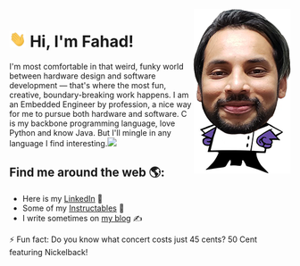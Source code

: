 <img align="right" src="https://github.com/mirzafahad/mirzafahad/blob/master/image/dp.png"/>

<h1> <img src="https://raw.githubusercontent.com/mirzafahad/mirzafahad/master/image/Hi.gif" width="30px"> Hi, I'm Fahad!</h1>

<!--
**mirzafahad/mirzafahad** is a ✨ _special_ ✨ repository because its `README.md` (this file) appears on your GitHub profile.

Here are some ideas to get you started:

- 🔭 I’m currently working on ...
- 🌱 I’m currently learning ...
- 👯 I’m looking to collaborate on ...
- 🤔 I’m looking for help with ...
- 💬 Ask me about ...
- 📫 How to reach me: ...
- 😄 Pronouns: ...
- ⚡ Fun fact: ...
-->






I'm most comfortable in that weird, funky world between hardware design and software development — that's where the most fun, creative, boundary-breaking work happens. 
I am an Embedded Engineer by profession, a nice way for me to pursue both hardware and software. 
C is my backbone programming language, love Python and know Java. But I'll mingle in any language I find interesting.<img src="https://media.giphy.com/media/WUlplcMpOCEmTGBtBW/giphy.gif" width="30"> 

## Find me around the web 🌎: 
- Here is my [LinkedIn](https://www.linkedin.com/in/fahadmirza1/) 💼 
- Some of my [Instructables](https://www.instructables.com/member/FahadM/) :notebook_with_decorative_cover:
- I write sometimes on [my blog](https://mirzafahad.github.io) :writing_hand:


⚡ Fun fact: Do you know what concert costs just 45 cents? 50 Cent featuring Nickelback!
